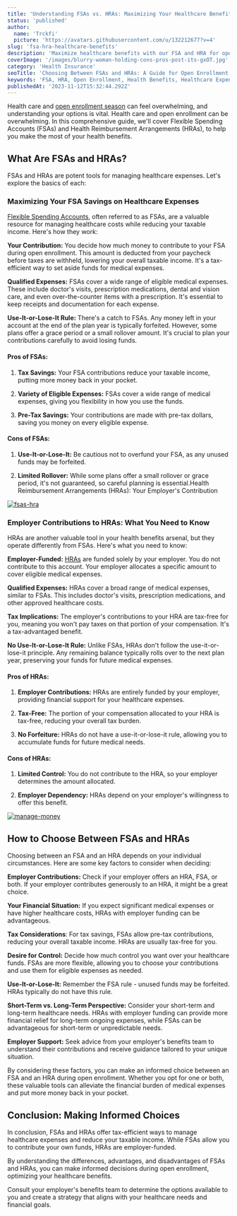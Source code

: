```yaml
---
title: 'Understanding FSAs vs. HRAs: Maximizing Your Healthcare Benefits'
status: 'published'
author:
  name: 'Trckfi'
  picture: 'https://avatars.githubusercontent.com/u/132212677?v=4'
slug: 'fsa-hra-healthcare-benefits'
description: 'Maximize healthcare benefits with our FSA and HRA for open enrollment. Get the pros and cons to make informed choices.'
coverImage: '/images/blurry-woman-holding-cons-pros-post-its-gxOT.jpg'
category: 'Health Insurance'
seoTitle: 'Choosing Between FSAs and HRAs: A Guide for Open Enrollment'
keywords: 'FSA, HRA, Open Enrollment, Health Benefits, Healthcare Expenses, Tax Savings, Employer Contributions, Financial Relief, Pros and Cons, Flexible Spending Accounts, Health Reimbursement Arrangements'
publishedAt: '2023-11-12T15:32:44.292Z'
---
```


Health care and [open enrollment season](/blog/health-insurance-lingo-key-terms-guide) can feel overwhelming, and understanding your options is vital. Health care and open enrollment can be overwhelming. In this comprehensive guide, we'll cover Flexible Spending Accounts (FSAs) and Health Reimbursement Arrangements (HRAs), to help you make the most of your health benefits.

## What Are FSAs and HRAs?

FSAs and HRAs are potent tools for managing healthcare expenses. Let's explore the basics of each:

### Maximizing Your FSA Savings on Healthcare Expenses

[Flexible Spending Accounts](/blog/health-savings-hsas-hras-and-fsas), often referred to as FSAs, are a valuable resource for managing healthcare costs while reducing your taxable income. Here's how they work:

**Your Contribution:** You decide how much money to contribute to your FSA during open enrollment. This amount is deducted from your paycheck before taxes are withheld, lowering your overall taxable income. It's a tax-efficient way to set aside funds for medical expenses.

**Qualified Expenses:** FSAs cover a wide range of eligible medical expenses. These include doctor's visits, prescription medications, dental and vision care, and even over-the-counter items with a prescription. It's essential to keep receipts and documentation for each expense.

**Use-It-or-Lose-It Rule:** There's a catch to FSAs. Any money left in your account at the end of the plan year is typically forfeited. However, some plans offer a grace period or a small rollover amount. It's crucial to plan your contributions carefully to avoid losing funds.

#### Pros of FSAs:

1. **Tax Savings:** Your FSA contributions reduce your taxable income, putting more money back in your pocket.

2. **Variety of Eligible Expenses:** FSAs cover a wide range of medical expenses, giving you flexibility in how you use the funds.

3. **Pre-Tax Savings:** Your contributions are made with pre-tax dollars, saving you money on every eligible expense.

#### Cons of FSAs:

1. **Use-It-or-Lose-It:** Be cautious not to overfund your FSA, as any unused funds may be forfeited.

2. **Limited Rollover:** While some plans offer a small rollover or grace period, it's not guaranteed, so careful planning is essential.Health Reimbursement Arrangements (HRAs): Your Employer's Contribution

[![fsas-hra](/images/home--8--YwMT.png)](/pricing)

### Employer Contributions to HRAs: What You Need to Know

HRAs are another valuable tool in your health benefits arsenal, but they operate differently from FSAs. Here's what you need to know:

**Employer-Funded:** [HRAs](/blog/health-savings-hsas-hras-and-fsas) are funded solely by your employer. You do not contribute to this account. Your employer allocates a specific amount to cover eligible medical expenses.

**Qualified Expenses:** HRAs cover a broad range of medical expenses, similar to FSAs. This includes doctor's visits, prescription medications, and other approved healthcare costs.

**Tax Implications:** The employer's contributions to your HRA are tax-free for you, meaning you won't pay taxes on that portion of your compensation. It's a tax-advantaged benefit.

**No Use-It-or-Lose-It Rule:** Unlike FSAs, HRAs don't follow the use-it-or-lose-it principle. Any remaining balance typically rolls over to the next plan year, preserving your funds for future medical expenses.

#### Pros of HRAs:

1. **Employer Contributions:** HRAs are entirely funded by your employer, providing financial support for your healthcare expenses.

2. **Tax-Free:** The portion of your compensation allocated to your HRA is tax-free, reducing your overall tax burden.

3. **No Forfeiture:** HRAs do not have a use-it-or-lose-it rule, allowing you to accumulate funds for future medical needs.

#### Cons of HRAs:

1. **Limited Control:** You do not contribute to the HRA, so your employer determines the amount allocated.

2. **Employer Dependency:** HRAs depend on your employer's willingness to offer this benefit.

[![manage-money](/images/home--1--MzMz.png)](/pricing)

## How to Choose Between FSAs and HRAs

Choosing between an FSA and an HRA depends on your individual circumstances. Here are some key factors to consider when deciding:

**Employer Contributions:** Check if your employer offers an HRA, FSA, or both. If your employer contributes generously to an HRA, it might be a great choice.

**Your Financial Situation:** If you expect significant medical expenses or have higher healthcare costs, HRAs with employer funding can be advantageous.

**Tax Considerations**: For tax savings, FSAs allow pre-tax contributions, reducing your overall taxable income. HRAs are usually tax-free for you.

**Desire for Control:** Decide how much control you want over your healthcare funds. FSAs are more flexible, allowing you to choose your contributions and use them for eligible expenses as needed.

**Use-It-or-Lose-It:** Remember the FSA rule - unused funds may be forfeited. HRAs typically do not have this rule.

**Short-Term vs. Long-Term Perspective:** Consider your short-term and long-term healthcare needs. HRAs with employer funding can provide more financial relief for long-term ongoing expenses, while FSAs can be advantageous for short-term or unpredictable needs.

**Employer Support:** Seek advice from your employer's benefits team to understand their contributions and receive guidance tailored to your unique situation.

By considering these factors, you can make an informed choice between an FSA and an HRA during open enrollment. Whether you opt for one or both, these valuable tools can alleviate the financial burden of medical expenses and put more money back in your pocket.

## Conclusion: Making Informed Choices

In conclusion, FSAs and HRAs offer tax-efficient ways to manage healthcare expenses and reduce your taxable income. While FSAs allow you to contribute your own funds, HRAs are employer-funded.

By understanding the differences, advantages, and disadvantages of FSAs and HRAs, you can make informed decisions during open enrollment, optimizing your healthcare benefits.

Consult your employer's benefits team to determine the options available to you and create a strategy that aligns with your healthcare needs and financial goals.

